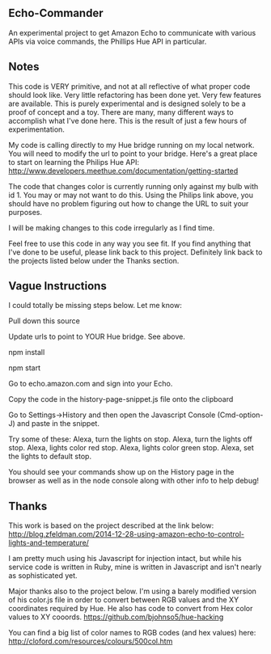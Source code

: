 ## Echo-Commander

An experimental project to get Amazon Echo to communicate with various APIs via voice commands, the Phillips Hue API in particular.

## Notes
This code is VERY primitive, and not at all reflective of what proper code should look like. Very little refactoring has been done yet. Very few features are available.
This is purely experimental and is designed solely to be a proof of concept and a toy.
There are many, many different ways to accomplish what I've done here. This is the result of just a few hours of experimentation.

My code is calling directly to my Hue bridge running on my local network. You will need to modify the url to point to your bridge.
Here's a great place to start on learning the Philips Hue API:
http://www.developers.meethue.com/documentation/getting-started

The code that changes color is currently running only against my bulb with id 1. You may or may not want to do this. Using the Philips link above, you should
have no problem figuring out how to change the URL to suit your purposes.

I will be making changes to this code irregularly as I find time.

Feel free to use this code in any way you see fit. If you find anything that I've done to be useful, please link back to this project.
Definitely link back to the projects listed below under the Thanks section.

## Vague Instructions

I could totally be missing steps below. Let me know:

Pull down this source

Update urls to point to YOUR Hue bridge. See above.

npm install

npm start

Go to echo.amazon.com and sign into your Echo.

Copy the code in the history-page-snippet.js file onto the clipboard

Go to Settings->History and then open the Javascript Console (Cmd-option-J) and paste in the snippet.

Try some of these:
Alexa, turn the lights on stop.
Alexa, turn the lights off stop.
Alexa, lights color red stop.
Alexa, lights color green stop.
Alexa, set the lights to default stop.

You should see your commands show up on the History page in the browser as well as in the node console along with other info to help debug!


## Thanks
This work is based on the project described at the link below:
http://blog.zfeldman.com/2014-12-28-using-amazon-echo-to-control-lights-and-temperature/

I am pretty much using his Javascript for injection intact, but while his service code is written in Ruby, mine is written in Javascript and isn't nearly as sophisticated yet.

Major thanks also to the project below. I'm using a barely modified version of his color.js file in order to convert between RGB values and the XY coordinates required by Hue.
He also has code to convert from Hex color values to XY cooords.
https://github.com/bjohnso5/hue-hacking

You can find a big list of color names to RGB codes (and hex values) here:
http://cloford.com/resources/colours/500col.htm